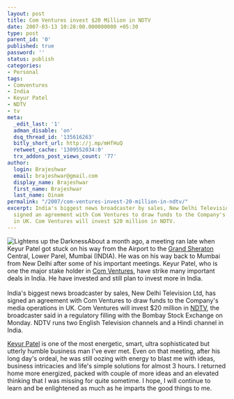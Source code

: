 ```yaml
---
layout: post
title: Com Ventures invest $20 Million in NDTV
date: 2007-03-13 10:28:00.000000000 +05:30
type: post
parent_id: '0'
published: true
password: ''
status: publish
categories:
- Personal
tags:
- Comventures
- India
- Keyur Patel
- NDTV
- tv
meta:
  _edit_last: '1'
  adman_disable: 'on'
  dsq_thread_id: '135616263'
  bitly_short_url: http://j.mp/mHfHuQ
  retweet_cache: '1309552034:0'
  trx_addons_post_views_count: '77'
author:
  login: Brajeshwar
  email: brajeshwar@gmail.com
  display_name: Brajeshwar
  first_name: Brajeshwar
  last_name: Oinam
permalink: "/2007/com-ventures-invest-20-million-in-ndtv/"
excerpt: India's biggest news broadcaster by sales, New Delhi Television Ltd, has
  signed an agreement with Com Ventures to draw funds to the Company's media operations
  in UK. Com Ventures will invest $20 million in NDTV.
---
```

<p><img src="{{ site.baseurl }}/assets/2007/03/enlightened.jpg" alt="Lightens up the Darkness" />About a month ago, a meeting ran late when Keyur Patel got stuck on his way from the Airport to the <a href="http://www.flickr.com/photos/brajeshwar/113361556/">Grand Sheraton</a> Central, Lower Parel, Mumbai (INDIA). He was on his way back to Mumbai from New Delhi after some of his important meetings. Keyur Patel, who is one the major stake holder in <a href="http://www.comventures.com/">Com Ventures</a>, have strike many important deals in India. He have invested and still plan to invest more in India.<br />
<!--more--><br />
India's biggest news broadcaster by sales, New Delhi Television Ltd, has signed an agreement with Com Ventures to draw funds to the Company's media operations in UK. Com Ventures will invest $20 million in <a href="http://www.ndtv.com/">NDTV</a>, the broadcaster said in a regulatory filling with the Bombay Stock Exchange on Monday. NDTV runs two English Television channels and a Hindi channel in India.</p>
<p><a href="http://www.flickr.com/photos/brajeshwar/175469951/">Keyur Patel</a> is one of the most energetic, smart, ultra sophisticated but utterly humble business man I've ever met. Even on that meeting, after his long day's ordeal, he was still oozing with energy to blast me with ideas, business intricacies and life's simple solutions for almost 3 hours. I returned home more energized, packed with couple of more ideas and an elevated thinking that I was missing for quite sometime. I hope, I will continue to learn and be enlightened as much as he imparts the good things to me.</p>
